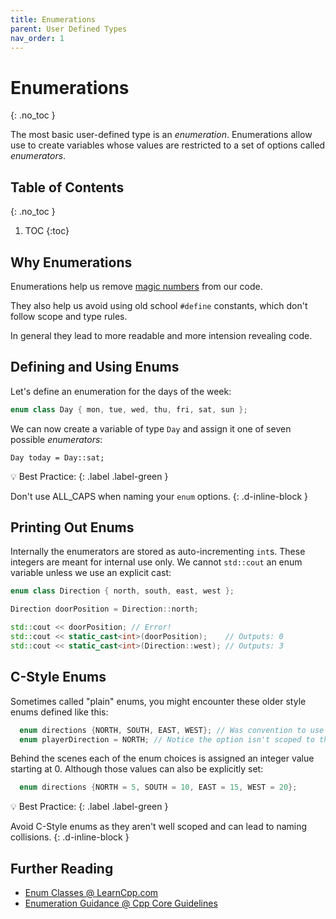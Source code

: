 ```yaml
---
title: Enumerations
parent: User Defined Types
nav_order: 1
---
```


<!-- prettier-ignore-start -->

# Enumerations 
{: .no_toc }

The most basic user-defined type is an *enumeration*. Enumerations allow use to create variables whose values are restricted to a set of options called *enumerators*.

## Table of Contents
{: .no_toc }

1. TOC
{:toc}

<!-- prettier-ignore-end -->

## Why Enumerations

Enumerations help us remove [magic numbers](<https://en.wikipedia.org/wiki/Magic_number_(programming)>) from our code.

They also help us avoid using old school `#define` constants, which don't follow scope and type rules.

In general they lead to more readable and more intension revealing code.

## Defining and Using Enums

Let's define an enumeration for the days of the week:

```cpp
enum class Day { mon, tue, wed, thu, fri, sat, sun };
```

We can now create a variable of type `Day` and assign it one of seven possible _enumerators_:

```
Day today = Day::sat;
```

💡 Best Practice:
{: .label .label-green }

Don't use ALL_CAPS when naming your `enum` options.
{: .d-inline-block }

## Printing Out Enums

Internally the enumerators are stored as auto-incrementing `int`s. These integers are meant for internal use only. We cannot `std::cout` an enum variable unless we use an explicit cast:

```cpp
enum class Direction { north, south, east, west };

Direction doorPosition = Direction::north;

std::cout << doorPosition; // Error!
std::cout << static_cast<int>(doorPosition);    // Outputs: 0
std::cout << static_cast<int>(Direction::west); // Outputs: 3
```

## C-Style Enums

Sometimes called "plain" enums, you might encounter these older style enums defined like this:

```cpp
  enum directions {NORTH, SOUTH, EAST, WEST}; // Was convention to use ALL_CAPS.
  enum playerDirection = NORTH; // Notice the option isn't scoped to the enum!
```

Behind the scenes each of the enum choices is assigned an integer value starting at 0. Although those values can also be explicitly set:

```cpp
  enum directions {NORTH = 5, SOUTH = 10, EAST = 15, WEST = 20};
```

💡 Best Practice:
{: .label .label-green }

Avoid C-Style enums as they aren't well scoped and can lead to naming collisions.
{: .d-inline-block }

## Further Reading

- [Enum Classes @ LearnCpp.com](https://www.learncpp.com/cpp-tutorial/enum-classes/)
- [Enumeration Guidance @ Cpp Core Guidelines](http://isocpp.github.io/CppCoreGuidelines/CppCoreGuidelines#S-enum)

